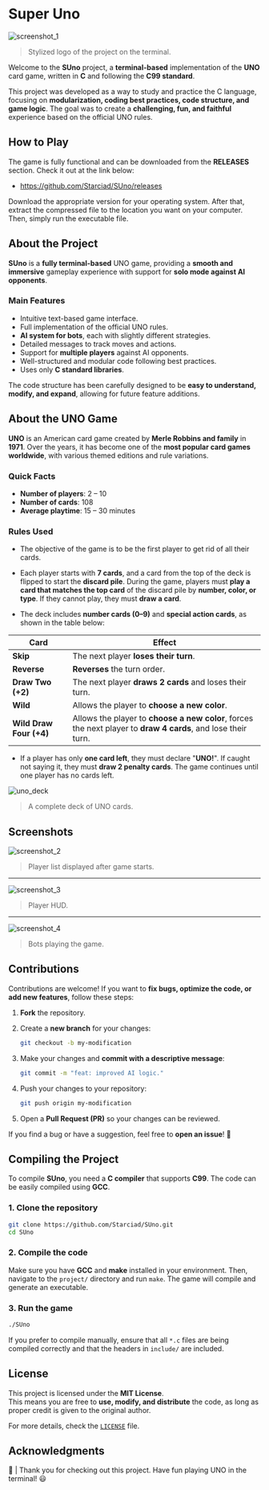 # Super Uno

![screenshot_1]
> Stylized logo of the project on the terminal.

Welcome to the **SUno** project, a **terminal-based** implementation of the **UNO** card game, written in **C** and following the **C99 standard**.

This project was developed as a way to study and practice the C language, focusing on **modularization, coding best practices, code structure, and game logic**. The goal was to create a **challenging, fun, and faithful** experience based on the official UNO rules.

## How to Play

The game is fully functional and can be downloaded from the **RELEASES** section. Check it out at the link below:

- <https://github.com/Starciad/SUno/releases>

Download the appropriate version for your operating system. After that, extract the compressed file to the location you want on your computer. Then, simply run the executable file.

## About the Project

**SUno** is a **fully terminal-based** UNO game, providing a **smooth and immersive** gameplay experience with support for **solo mode against AI opponents**.

### **Main Features**

- Intuitive text-based game interface.
- Full implementation of the official UNO rules.
- **AI system for bots**, each with slightly different strategies.
- Detailed messages to track moves and actions.
- Support for **multiple players** against AI opponents.
- Well-structured and modular code following best practices.
- Uses only **C standard libraries**.

The code structure has been carefully designed to be **easy to understand, modify, and expand**, allowing for future feature additions.

## About the UNO Game

**UNO** is an American card game created by **Merle Robbins and family** in **1971**. Over the years, it has become one of the **most popular card games worldwide**, with various themed editions and rule variations.

### **Quick Facts**

- **Number of players**: 2 – 10  
- **Number of cards**: 108  
- **Average playtime**: 15 – 30 minutes  

### **Rules Used**

- The objective of the game is to be the first player to get rid of all their cards.

- Each player starts with **7 cards**, and a card from the top of the deck is flipped to start the **discard pile**. During the game, players must **play a card that matches the top card** of the discard pile by **number, color, or type**. If they cannot play, they must **draw a card**.

- The deck includes **number cards (0–9)** and **special action cards**, as shown in the table below:

| Card            | Effect |
|----------------|--------|
| **Skip**       | The next player **loses their turn**. |
| **Reverse**    | **Reverses** the turn order. |
| **Draw Two (+2)** | The next player **draws 2 cards** and loses their turn. |
| **Wild**       | Allows the player to **choose a new color**. |
| **Wild Draw Four (+4)** | Allows the player to **choose a new color**, forces the next player to **draw 4 cards**, and lose their turn. |

- If a player has only **one card left**, they must declare "**UNO!**". If caught not saying it, they must **draw 2 penalty cards**. The game continues until one player has no cards left.

![uno_deck]
> A complete deck of UNO cards.

## Screenshots

![screenshot_2]
> Player list displayed after game starts.

---

![screenshot_3]
> Player HUD.

---

![screenshot_4]
> Bots playing the game.

## Contributions

Contributions are welcome! If you want to **fix bugs, optimize the code, or add new features**, follow these steps:

1. **Fork** the repository.
2. Create a **new branch** for your changes:

    ```sh
    git checkout -b my-modification
    ```

3. Make your changes and **commit with a descriptive message**:

    ```sh
    git commit -m "feat: improved AI logic."
    ```

4. Push your changes to your repository:

    ```sh
    git push origin my-modification
    ```

5. Open a **Pull Request (PR)** so your changes can be reviewed.

If you find a bug or have a suggestion, feel free to **open an issue**! 🚀

## Compiling the Project

To compile **SUno**, you need a **C compiler** that supports **C99**. The code can be easily compiled using **GCC**.

### **1. Clone the repository**

```sh
git clone https://github.com/Starciad/SUno.git
cd SUno
```

### **2. Compile the code**

Make sure you have **GCC** and **make** installed in your environment. Then, navigate to the `project/` directory and run `make`. The game will compile and generate an executable.

### **3. Run the game**

```sh
./SUno
```

If you prefer to compile manually, ensure that all `*.c` files are being compiled correctly and that the headers in `include/` are included.

## License

This project is licensed under the **MIT License**.  
This means you are free to **use, modify, and distribute** the code, as long as proper credit is given to the original author.

For more details, check the [`LICENSE`](LICENSE) file.

## Acknowledgments

🎴 | Thank you for checking out this project. Have fun playing UNO in the terminal! 😃

<!-- IMAGES & ASSETS -->
[uno_deck]: ./.github/assets/images/general/uno_deck.webp
[screenshot_1]: ./.github/assets/images/screenshots/screenshot_1.webp
[screenshot_2]: ./.github/assets/images/screenshots/screenshot_2.webp
[screenshot_3]: ./.github/assets/images/screenshots/screenshot_3.webp
[screenshot_4]: ./.github/assets/images/screenshots/screenshot_4.webp
